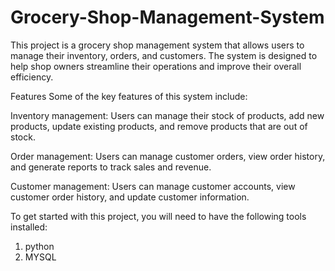 # Grocery-Shop-Management-System

This project is a grocery shop management system that allows users to manage their inventory, orders, and customers. The system is designed to help shop owners streamline their operations and improve their overall efficiency.

Features
Some of the key features of this system include:

Inventory management: Users can manage their stock of products, add new products, update existing products, and remove products that are out of stock.

Order management: Users can manage customer orders, view order history, and generate reports to track sales and revenue.

Customer management: Users can manage customer accounts, view customer order history, and update customer information.

To get started with this project, you will need to have the following tools installed:
1) python
2) MYSQL
